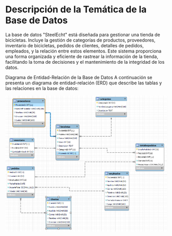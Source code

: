 # Descripción de la Temática de la Base de Datos

La base de datos "SteelEcht" está diseñada para gestionar una tienda de bicicletas. Incluye la gestión de categorías de productos, proveedores, inventario de bicicletas, pedidos de clientes, detalles de pedidos, empleados, y la relación entre estos elementos. Este sistema proporciona una forma organizada y eficiente de rastrear la información de la tienda, facilitando la toma de decisiones y el mantenimiento de la integridad de los datos.

Diagrama de Entidad-Relación de la Base de Datos
A continuación se presenta un diagrama de entidad-relación (ERD) que describe las tablas y las relaciones en la base de datos:

![DER](DER.png)
